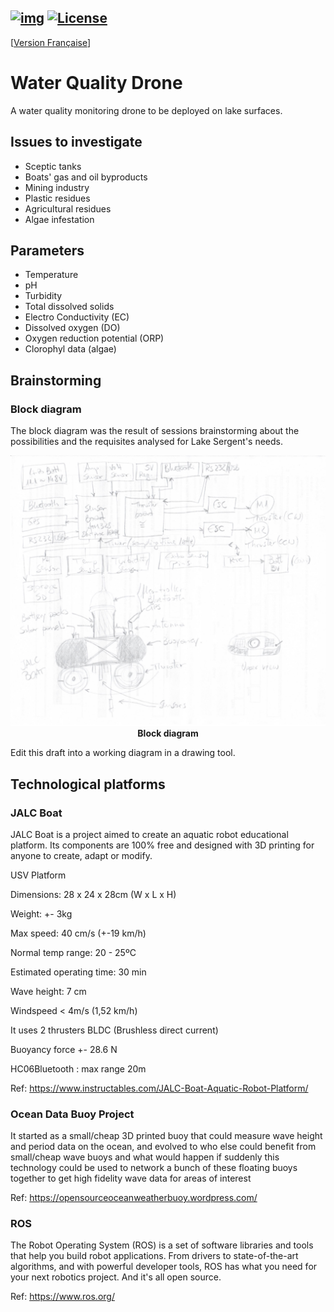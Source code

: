 [![img](https://img.shields.io/badge/Lifecycle-Experimental-339999)](https://github.com/bcgov/repomountie/blob/master/doc/lifecycle-badges.md)
[![License](https://img.shields.io/badge/License-Apache%202.0-blue.svg)](LICENSE)
---
[[Version Française](README_fr_CA.md)]
# Water Quality Drone

A water quality monitoring drone to be deployed on lake surfaces.

## Issues to investigate 

- Sceptic tanks 
- Boats' gas and oil byproducts 
- Mining industry 
- Plastic residues 
- Agricultural residues 
- Algae infestation

## Parameters 

- Temperature 
- pH 
- Turbidity 
- Total dissolved solids 
- Electro Conductivity (EC)
- Dissolved oxygen (DO)
- Oxygen reduction potential (ORP)
- Clorophyl data (algae)


## Brainstorming

### Block diagram 

The block diagram was the result of sessions brainstorming about the possibilities and the requisites analysed for Lake Sergent's needs. 

<p align="center">
  <img src="images/Brainstorming.jpg" label="Brainstorming" width="1000"/>
  <br>
  <b>Block diagram</b>
</p>

Edit this draft into a working diagram in a drawing tool.

## Technological platforms 
### JALC Boat 

JALC Boat is a project aimed to create an aquatic robot educational platform. Its components are 100% free and designed with 3D printing for anyone to create, adapt or modify.

USV Platform 

Dimensions: 28 x 24 x 28cm (W x L x H)

Weight: +- 3kg 

Max speed: 40 cm/s (+-19 km/h)

Normal temp range: 20 - 25ºC

Estimated operating time: 30 min

Wave height: 7 cm 

Windspeed < 4m/s (1,52 km/h)

It uses 2 thrusters BLDC (Brushless direct current)

Buoyancy force +- 28.6 N 

HC06Bluetooth : max range 20m

Ref: https://www.instructables.com/JALC-Boat-Aquatic-Robot-Platform/ 

### Ocean Data Buoy Project 

It started as a small/cheap 3D printed buoy that could measure wave height and period data on the ocean, and evolved to who else could benefit from small/cheap wave buoys and what would happen if suddenly this technology could be used to network a bunch of these floating buoys together to get high fidelity wave data for areas of interest


Ref: https://opensourceoceanweatherbuoy.wordpress.com/

### ROS 

The Robot Operating System (ROS) is a set of software libraries and tools that help you build robot applications. From drivers to state-of-the-art algorithms, and with powerful developer tools, ROS has what you need for your next robotics project. And it's all open source.

Ref: https://www.ros.org/
